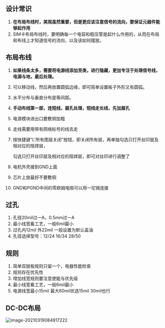 ## 设计常识

1. **在布局布线时，美观虽然重要，但是更应该注意信号的流向，要保证元器件能够起作用**
2. SIM卡布局布线时，要明确每一个电容和稳压管是起什么作用的，从而在布局和布线上才知道信号的流向，以及该如何摆放。

## 布局布线

1. **如果线条太多，需要将电源线添加至类，进行隐藏，更加专注于处理信号线，电源与地，最后处理。**

2. 可以移动线，然后再放置圆弧边缘，即可简单设置板子外形又有圆弧。

3. 水平分布与垂直分布是等间距。

4. **手动布线第一部，连短线，扇孔处理，短线走长线，先加扇孔**

5. 电源模块进出口要敷铜加粗

6. 走线需要用带有网络标号的线去走

7. 按快捷键“L'所有图层关闭”按钮，即关闭所有层，再单独勾选只打开丝印层及相对应的阻焊层，

   勾选只打开丝印层及相对应的阻焊层，即可对丝印进行调整了

8. 电机外壳接到GND上面

9. 芯片上放最好不要敷铜

10. GND和PGND中间的零欧姆电阻可以用一坨锡连接

## 过孔

1. 孔径20mil过一A，0.5mm过一A
2. 最小线宽看工艺，一般6mil最小
3. 过孔内12mil 外22mil 一般设置为默认盖油
4. 孔径选择型号：12/24 16/34 28/50

## 规则

1. 简单双层板规则只留一个，电器性能检查
2. 规则存在优先性
3. 增加线宽规则要注意使能与优先级
4. 最小线宽看工艺，一般6mil最小
5. 电源线宽最小15mil 最大60mil优选15mil  30mil也行
   

## DC-DC布局

![image-20210319084917222](https://gitee.com/wang_chunfeng/pic-go/raw/master/img/20210319084927.png)